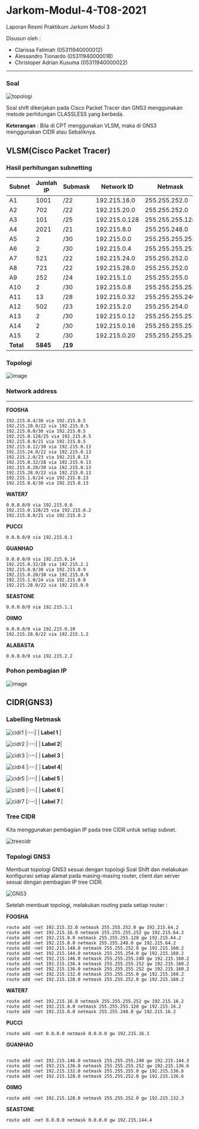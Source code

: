 # Jarkom-Modul-4-T08-2021

Laporan Resmi Praktikum Jarkom Modul 3

Disusun oleh :
* Clarissa Fatimah (05311940000012)
* Alessandro Tionardo (05311940000018)
* Christoper Adrian Kusuma (05311940000022)

---

### Soal 

![topologi](image/topologi.png)

Soal shift dikerjakan pada Cisco Packet Tracer dan GNS3 menggunakan metode perhitungan CLASSLESS yang berbeda.

**Keterangan** : Bila di CPT menggunakan VLSM, maka di GNS3 menggunakan CIDR atau Sebaliknya.

## VLSM(Cisco Packet Tracer)

### Hasil perhitungan subnetting

| Subnet | Jumlah IP | Submask |  Network ID  |     Netmask    | 
|--------|-----------|---------| ------------ | -------------- |
| A1     | 1001      | /22     | 192.215.16.0 | 255.255.252.0  |
| A2     | 702       | /22     | 192.215.20.0 | 255.255.252.0  |
| A3     | 101       | /25     | 192.215.0.128| 255.255.255.128|
| A4     | 2021      | /21     | 192.215.8.0  | 255.255.248.0  |
| A5     | 2         | /30     | 192.215.0.0  | 255.255.255.252|
| A6     | 2         | /30     | 192.215.0.4  | 255.255.255.252|
| A7     | 521       | /22     | 192.215.24.0 | 255.255.252.0  |
| A8     | 721       | /22     | 192.215.28.0 | 255.255.252.0  |
| A9     | 252       | /24     | 192.215.1.0  | 255.255.255.0  |
| A10    | 2         | /30     | 192.215.0.8  | 255.255.255.252|
| A11    | 13        | /28     | 192.215.0.32 | 255.255.255.240|
| A12    | 502       | /23     | 192.215.2.0  | 255.255.254.0  |
| A13    | 2         | /30     | 192.215.0.12 | 255.255.255.252|
| A14    | 2         | /30     | 192.215.0.16 | 255.255.255.252|
| A15    | 2         | /30     | 192.215.0.20 | 255.255.255.252|
| **Total**  | **5845**      | **/19**     |


### Topologi
![image](image/vlsm.1.png)

### Network address
<hr />

**FOOSHA**

```
192.215.0.4/30 via 192.215.0.5
192.215.20.0/22 via 192.215.0.5
192.215.0.0/30 via 192.215.0.5
192.215.0.128/25 via 192.215.0.5
192.215.8.0/21 via 192.215.0.5
192.215.0.12/30 via 192.215.0.13
192.215.24.0/22 via 192.215.0.13
192.215.2.0/23 via 192.215.0.13
192.215.0.32/28 via 192.215.0.13
192.215.0.20/30 via 192.215.0.13
192.215.28.0/22 via 192.215.0.13
192.215.1.0/24 via 192.215.0.13
192.215.0.8/30 via 192.215.0.13
```

**WATER7**

```
0.0.0.0/0 via 192.215.0.6
192.215.0.128/25 via 192.215.0.2
192.215.8.0/21 via 192.215.0.2
```

**PUCCI**

```
0.0.0.0/0 via 192.215.0.1
```

**GUANHAO**

```
0.0.0.0/0 via 192.215.0.14
192.215.0.32/28 via 192.215.2.1
192.215.0.8/30 via 192.215.0.9
192.215.0.20/30 via 192.215.0.9
192.215.1.0/24 via 192.215.0.9
192.215.28.0/22 via 192.215.0.9
```

**SEASTONE**

```
0.0.0.0/0 via 192.215.1.1
```

**OIIMO**

```
0.0.0.0/0 via 192.215.0.10
192.215.28.0/22 via 192.215.1.2
```

**ALABASTA**

```
0.0.0.0/0 via 192.215.2.2
```

### Pohon pembagian IP

![image](image/pohon.vlsm.jpg)

## CIDR(GNS3)

### Labelling Netmask

![cidr1](image/cidr1.png)
|:--:|
| **Label 1** |

![cidr2](image/cidr2.png)
|:--:|
| **Label 2**|

![cidr3](image/cidr3.png)
|:--:|
| **Label 3** |

![cidr4](image/cidr4.png)
|:--:|
| **Label 4**|

![cidr5](image/cidr5.png)
|:--:|
| **Label 5** |

![cidr6](image/cidr6.png)
|:--:|
| **Label 6** |

![cidr7](image/cidr7.png)
|:--:|
| **Label 7** |

### Tree CIDR

Kita menggunakan pembagian IP pada tree CIDR untuk setiap subnet.

![treecidr](image/treecidr.png)

### Topologi GNS3

Membuat topologi GNS3 sesuai dengan topologi Soal Shift dan melakukan konfigurasi setiap alamat pada masing-masing router, client dan server sesuai dengan pembagian IP tree CIDR.

![GNS3](image/GNS3.png)

Setelah membuat topologi, melakukan routing pada setiap router :

**FOOSHA**
```
route add -net 192.215.32.0 netmask 255.255.252.0 gw 192.215.64.2
route add -net 192.215.16.0 netmask 255.255.255.252 gw 192.215.64.2
route add -net 192.215.8.0 netmask 255.255.255.128 gw 192.215.64.2
route add -net 192.215.0.0 netmask 255.255.248.0 gw 192.215.64.2
route add -net 192.215.148.0 netmask 255.255.252.0 gw 192.215.160.2
route add -net 192.215.144.0 netmask 255.255.254.0 gw 192.215.160.2
route add -net 192.215.146.0 netmask 255.255.255.240 gw 192.215.160.2
route add -net 192.215.136.4 netmask 255.255.255.252 gw 192.215.160.2
route add -net 192.215.136.0 netmask 255.255.255.252 gw 192.215.160.2
route add -net 192.215.132.0 netmask 255.255.255.0 gw 192.215.160.2
route add -net 192.215.128.0 netmask 255.255.252.0 gw 192.215.160.2
```

**WATER7**
```
route add -net 192.215.16.0 netmask 255.255.255.252 gw 192.215.16.2
route add -net 192.215.8.0 netmask 255.255.255.128 gw 192.215.16.2
route add -net 192.215.0.0 netmask 255.255.248.0 gw 192.215.16.2
```

**PUCCI**
```
route add -net 0.0.0.0 netmask 0.0.0.0 gw 192.215.16.1 
```

**GUANHAO**
```

route add -net 192.215.146.0 netmask 255.255.255.240 gw 192.215.144.3
route add -net 192.215.136.0 netmask 255.255.255.252 gw 192.215.136.6
route add -net 192.215.132.0 netmask 255.255.255.0 gw 192.215.136.6
route add -net 192.215.128.0 netmask 255.255.252.0 gw 192.215.136.6
```

**OIIMO**
```
route add -net 192.215.128.0 netmask 255.255.252.0 gw 192.215.132.3
```

**SEASTONE**
```
route add -net 0.0.0.0 netmask 0.0.0.0 gw 192.215.144.4
```
